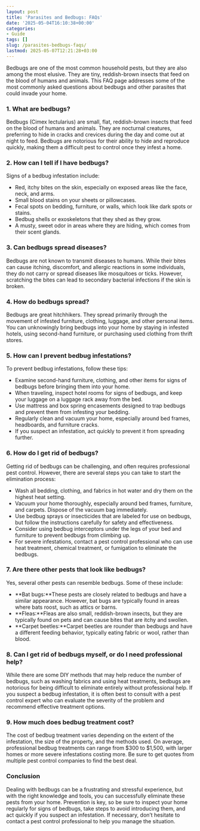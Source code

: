 ```yaml
---
layout: post
title: 'Parasites and Bedbugs: FAQs'
date: '2025-05-04T16:10:38+00:00'
categories:
- Guide
tags: []
slug: /parasites-bedbugs-faqs/
lastmod: 2025-05-07T12:21:28+03:00
---
```


Bedbugs are one of the most common household pests, but they are also among the most elusive. They are tiny, reddish-brown insects that feed on the blood of humans and animals. This FAQ page addresses some of the most commonly asked questions about bedbugs and other parasites that could invade your home.
### 1. What are bedbugs?
Bedbugs (Cimex lectularius) are small, flat, reddish-brown insects that feed on the blood of humans and animals. They are nocturnal creatures, preferring to hide in cracks and crevices during the day and come out at night to feed. Bedbugs are notorious for their ability to hide and reproduce quickly, making them a difficult pest to control once they infest a home.
### 2. How can I tell if I have bedbugs?
Signs of a bedbug infestation include:
- Red, itchy bites on the skin, especially on exposed areas like the face, neck, and arms.
- Small blood stains on your sheets or pillowcases.
- Fecal spots on bedding, furniture, or walls, which look like dark spots or stains.
- Bedbug shells or exoskeletons that they shed as they grow.
- A musty, sweet odor in areas where they are hiding, which comes from their scent glands.
### 3. Can bedbugs spread diseases?
Bedbugs are not known to transmit diseases to humans. While their bites can cause itching, discomfort, and allergic reactions in some individuals, they do not carry or spread diseases like mosquitoes or ticks. However, scratching the bites can lead to secondary bacterial infections if the skin is broken.
### 4. How do bedbugs spread?
Bedbugs are great hitchhikers. They spread primarily through the movement of infested furniture, clothing, luggage, and other personal items. You can unknowingly bring bedbugs into your home by staying in infested hotels, using second-hand furniture, or purchasing used clothing from thrift stores.
### 5. How can I prevent bedbug infestations?
To prevent bedbug infestations, follow these tips:
- Examine second-hand furniture, clothing, and other items for signs of bedbugs before bringing them into your home.
- When traveling, inspect hotel rooms for signs of bedbugs, and keep your luggage on a luggage rack away from the bed.
- Use mattress and box spring encasements designed to trap bedbugs and prevent them from infesting your bedding.
- Regularly clean and vacuum your home, especially around bed frames, headboards, and furniture cracks.
- If you suspect an infestation, act quickly to prevent it from spreading further.
### 6. How do I get rid of bedbugs?
Getting rid of bedbugs can be challenging, and often requires professional pest control. However, there are several steps you can take to start the elimination process:
- Wash all bedding, clothing, and fabrics in hot water and dry them on the highest heat setting.
- Vacuum your home thoroughly, especially around bed frames, furniture, and carpets. Dispose of the vacuum bag immediately.
- Use bedbug sprays or insecticides that are labeled for use on bedbugs, but follow the instructions carefully for safety and effectiveness.
- Consider using bedbug interceptors under the legs of your bed and furniture to prevent bedbugs from climbing up.
- For severe infestations, contact a pest control professional who can use heat treatment, chemical treatment, or fumigation to eliminate the bedbugs.
### 7. Are there other pests that look like bedbugs?
Yes, several other pests can resemble bedbugs. Some of these include:
- **Bat bugs:**These pests are closely related to bedbugs and have a similar appearance. However, bat bugs are typically found in areas where bats roost, such as attics or barns.
- **Fleas:**Fleas are also small, reddish-brown insects, but they are typically found on pets and can cause bites that are itchy and swollen.
- **Carpet beetles:**Carpet beetles are rounder than bedbugs and have a different feeding behavior, typically eating fabric or wool, rather than blood.
### 8. Can I get rid of bedbugs myself, or do I need professional help?
While there are some DIY methods that may help reduce the number of bedbugs, such as washing fabrics and using heat treatments, bedbugs are notorious for being difficult to eliminate entirely without professional help. If you suspect a bedbug infestation, it is often best to consult with a pest control expert who can evaluate the severity of the problem and recommend effective treatment options.
### 9. How much does bedbug treatment cost?
The cost of bedbug treatment varies depending on the extent of the infestation, the size of the property, and the methods used. On average, professional bedbug treatments can range from $300 to $1,500, with larger homes or more severe infestations costing more. Be sure to get quotes from multiple pest control companies to find the best deal.
### Conclusion
Dealing with bedbugs can be a frustrating and stressful experience, but with the right knowledge and tools, you can successfully eliminate these pests from your home. Prevention is key, so be sure to inspect your home regularly for signs of bedbugs, take steps to avoid introducing them, and act quickly if you suspect an infestation. If necessary, don’t hesitate to contact a pest control professional to help you manage the situation.
